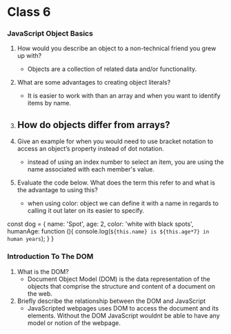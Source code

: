 # Class 6

### JavaScript Object Basics

1. How would you describe an object to a non-technical friend you grew up with? 
    - Objects are a collection of related data and/or functionality.
2. What are some advantages to creating object literals?
    - It is easier to work with than an array and when you want to identify items by name.
3. How do objects differ from arrays?
    -
4. Give an example for when you would need to use bracket notation to access an object’s property instead of dot notation.
    -  instead of using an index number to select an item, you are using the name associated with each member's value.

5. Evaluate the code below. What does the term this refer to and what is the advantage to using this?
    - when using color: object we can define it with a name in regards to calling it out later on its easier to specify.

const dog = {
  name: 'Spot',
  age: 2,
  color: 'white with black spots',
  humanAge: function (){
    console.log(`${this.name} is ${this.age*7} in human years`);
  }
}

### Introduction To The DOM

1. What is the DOM?
    - Document Object Model (DOM) is the data representation of the objects that comprise the structure and content of a document on the web. 
2. Briefly describe the relationship between the DOM and JavaScript
    - JavaScripted webpages uses DOM to access the document and its elements. Without the DOM JavaScript wouldnt be able to have any model or notion of the webpage.